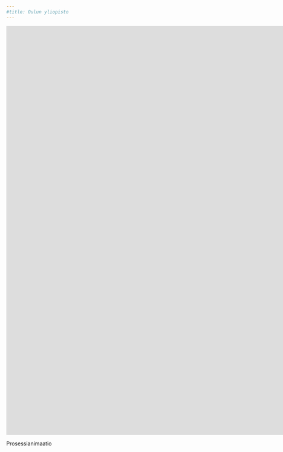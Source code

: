 ```yaml
---
#title: Oulun yliopisto
---
```


<iframe src="https://www.youtube.com/embed/ORcTE5SAQwM?controls=0" width="1920" height="1080" frameborder="0" allow="autoplay; fullscreen" allowfullscreen data-uk-responsive></iframe>

Prosessianimaatio
